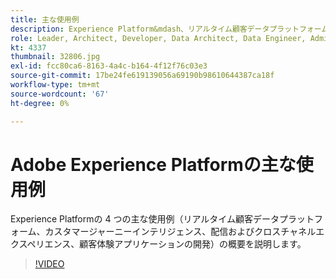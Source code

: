 ```yaml
---
title: 主な使用例
description: Experience Platform&mdash、リアルタイム顧客データプラットフォーム、カスタマージャーニーインテリジェンス、配信およびクロスチャネルエクスペリエンス、顧客体験アプリケーション開発の 4 つの主な使用例の概要を説明します。
role: Leader, Architect, Developer, Data Architect, Data Engineer, Admin, User
kt: 4337
thumbnail: 32806.jpg
exl-id: fcc80ca6-8163-4a4c-b164-4f12f76c03e3
source-git-commit: 17be24fe619139056a69190b98610644387ca18f
workflow-type: tm+mt
source-wordcount: '67'
ht-degree: 0%

---
```


# Adobe Experience Platformの主な使用例

Experience Platformの 4 つの主な使用例（リアルタイム顧客データプラットフォーム、カスタマージャーニーインテリジェンス、配信およびクロスチャネルエクスペリエンス、顧客体験アプリケーションの開発）の概要を説明します。

>[!VIDEO](https://video.tv.adobe.com/v/32806?quality=12&learn=on)

